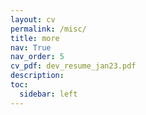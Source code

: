 ```yaml
---
layout: cv
permalink: /misc/
title: more
nav: True
nav_order: 5
cv_pdf: dev_resume_jan23.pdf
description: 
toc:
  sidebar: left
---
```

